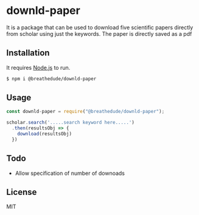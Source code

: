 # downld-paper
It is a package that can be used to download five scientific papers directly from scholar using just the keywords. The paper is directly saved as a pdf

## Installation
It requires [Node.js](https://nodejs.org/) to run.
```sh
$ npm i @breathedude/downld-paper
```
## Usage
```js
const downld-paper = require("@breathedude/downld-paper");

scholar.search('.....search keyword here.....')
  .then(resultsObj => {
    download(resultsObj)
  })
```
## Todo

 - Allow specification of number of downoads
 
## License
MIT


